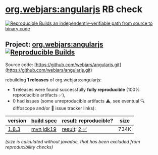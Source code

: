 [org.webjars:angularjs](https://central.sonatype.com/artifact/org.webjars/angularjs/versions) RB check
=======

[![Reproducible Builds](https://reproducible-builds.org/images/logos/rb.svg) an independently-verifiable path from source to binary code](https://reproducible-builds.org/)

## Project: [org.webjars:angularjs](https://central.sonatype.com/artifact/org.webjars/angularjs/versions) [![Reproducible Builds](https://img.shields.io/endpoint?url=https://raw.githubusercontent.com/jvm-repo-rebuild/reproducible-central/master/content/org/webjars/angularjs/badge.json)](https://github.com/jvm-repo-rebuild/reproducible-central/blob/master/content/org/webjars/angularjs/README.md)

Source code: [https://github.com/webjars/angularjs.git](https://github.com/webjars/angularjs.git)

rebuilding **1 releases** of org.webjars:angularjs:
- **1** releases were found successfully **fully reproducible** (100% reproducible artifacts :white_check_mark:),
- 0 had issues (some unreproducible artifacts :warning:, see eventual :mag: diffoscope and/or :memo: issue tracker links):

| version | [build spec](/BUILDSPEC.md) | [result](https://reproducible-builds.org/docs/jvm/): reproducible? | size |
| -- | --------- | ------ | -- |
| [1.8.3](https://central.sonatype.com/artifact/org.webjars/angularjs/1.8.3/pom) | [mvn jdk19](angularjs-1.8.3.buildspec) | [result](angularjs-1.8.3.buildinfo): [2 :white_check_mark: ](angularjs-1.8.3.buildcompare) | 734K |

<i>(size is calculated without javadoc, that has been excluded from reproducibility checks)</i>
